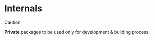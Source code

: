 # Internals

> [!CAUTION]
>
> **Private** packages to be used only for development & building process.
